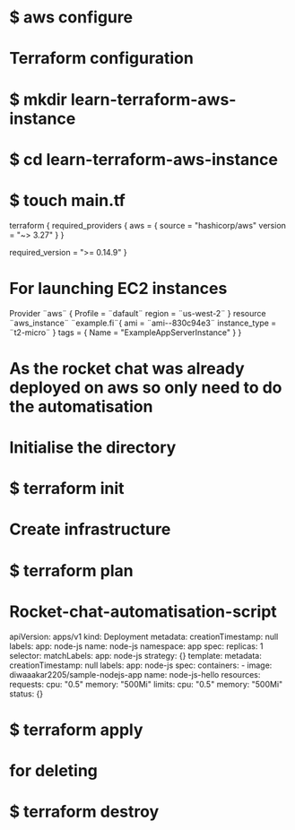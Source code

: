 
# $ aws configure
# Terraform configuration
# $ mkdir learn-terraform-aws-instance
# $ cd learn-terraform-aws-instance
# $ touch main.tf


terraform {
  required_providers {
    aws = {
      source  = "hashicorp/aws"
      version = "~> 3.27"
    }
  }

  required_version = ">= 0.14.9"
}

# For launching EC2 instances 
Provider ¨aws¨ {
Profile = ¨dafault¨
region  = ¨us-west-2¨ 
}
resource ¨aws_instance¨ ¨example.fi¨{
ami  = ¨ami--830c94e3¨
instance_type = ¨t2-micro¨
}
tags = {
    Name = "ExampleAppServerInstance"
  }
}


# As the rocket chat was already deployed on aws so only need to do the automatisation


# Initialise the directory 
# $ terraform init

# Create infrastructure 
# $ terraform plan

# Rocket-chat-automatisation-script
apiVersion: apps/v1
kind: Deployment
metadata:
  creationTimestamp: null
  labels:
    app: node-js
  name: node-js
  namespace: app
spec:
  replicas: 1
  selector:
    matchLabels:
      app: node-js
  strategy: {}
  template:
    metadata:
      creationTimestamp: null
      labels:
        app: node-js
    spec:
      containers:
      - image: diwaaakar2205/sample-nodejs-app
        name: node-js-hello
        resources:
          requests:
            cpu: "0.5"
            memory: "500Mi"
          limits:
            cpu: "0.5"
            memory: "500Mi"
status: {} 

# $ terraform apply

# for deleting 
# $ terraform destroy
